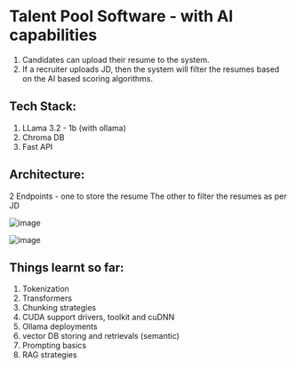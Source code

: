 # Talent Pool Software - with AI capabilities
1. Candidates can upload their resume to the system.
2. If a recruiter uploads JD, then the system will filter the resumes based on the AI based scoring algorithms.

## Tech Stack:
1. LLama 3.2 - 1b (with ollama)
2. Chroma DB
3. Fast API

## Architecture: <br>
2 Endpoints - one to store the resume
The other to filter the resumes as per JD

![image](https://github.com/user-attachments/assets/331a396d-5cf7-4761-b3a2-f5134a1c5e60)

![image](https://github.com/user-attachments/assets/b89d533d-aa65-41dc-ab85-63f32e7300e5)

## Things learnt so far:
1. Tokenization
2. Transformers
3. Chunking strategies
4. CUDA support drivers, toolkit and cuDNN
5. Ollama deployments
6. vector DB storing and retrievals (semantic)
7. Prompting basics
8. RAG strategies
